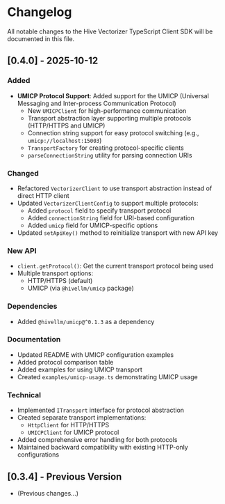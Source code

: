 # Changelog

All notable changes to the Hive Vectorizer TypeScript Client SDK will be documented in this file.

## [0.4.0] - 2025-10-12

### Added
- **UMICP Protocol Support**: Added support for the UMICP (Universal Messaging and Inter-process Communication Protocol)
  - New `UMICPClient` for high-performance communication
  - Transport abstraction layer supporting multiple protocols (HTTP/HTTPS and UMICP)
  - Connection string support for easy protocol switching (e.g., `umicp://localhost:15003`)
  - `TransportFactory` for creating protocol-specific clients
  - `parseConnectionString` utility for parsing connection URIs

### Changed
- Refactored `VectorizerClient` to use transport abstraction instead of direct HTTP client
- Updated `VectorizerClientConfig` to support multiple protocols:
  - Added `protocol` field to specify transport protocol
  - Added `connectionString` field for URI-based configuration
  - Added `umicp` field for UMICP-specific options
- Updated `setApiKey()` method to reinitialize transport with new API key

### New API
- `client.getProtocol()`: Get the current transport protocol being used
- Multiple transport options:
  - HTTP/HTTPS (default)
  - UMICP (via `@hivellm/umicp` package)

### Dependencies
- Added `@hivellm/umicp@^0.1.3` as a dependency

### Documentation
- Updated README with UMICP configuration examples
- Added protocol comparison table
- Added examples for using UMICP transport
- Created `examples/umicp-usage.ts` demonstrating UMICP usage

### Technical
- Implemented `ITransport` interface for protocol abstraction
- Created separate transport implementations:
  - `HttpClient` for HTTP/HTTPS
  - `UMICPClient` for UMICP protocol
- Added comprehensive error handling for both protocols
- Maintained backward compatibility with existing HTTP-only configurations

## [0.3.4] - Previous Version
- (Previous changes...)

